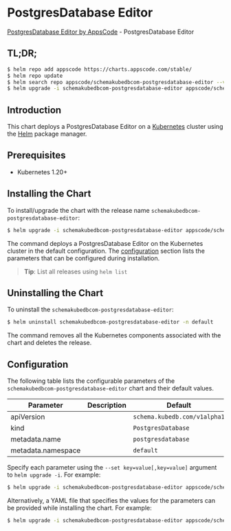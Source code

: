 # PostgresDatabase Editor

[PostgresDatabase Editor by AppsCode](https://appscode.com) - PostgresDatabase Editor

## TL;DR;

```bash
$ helm repo add appscode https://charts.appscode.com/stable/
$ helm repo update
$ helm search repo appscode/schemakubedbcom-postgresdatabase-editor --version=v0.25.0
$ helm upgrade -i schemakubedbcom-postgresdatabase-editor appscode/schemakubedbcom-postgresdatabase-editor -n default --create-namespace --version=v0.25.0
```

## Introduction

This chart deploys a PostgresDatabase Editor on a [Kubernetes](http://kubernetes.io) cluster using the [Helm](https://helm.sh) package manager.

## Prerequisites

- Kubernetes 1.20+

## Installing the Chart

To install/upgrade the chart with the release name `schemakubedbcom-postgresdatabase-editor`:

```bash
$ helm upgrade -i schemakubedbcom-postgresdatabase-editor appscode/schemakubedbcom-postgresdatabase-editor -n default --create-namespace --version=v0.25.0
```

The command deploys a PostgresDatabase Editor on the Kubernetes cluster in the default configuration. The [configuration](#configuration) section lists the parameters that can be configured during installation.

> **Tip**: List all releases using `helm list`

## Uninstalling the Chart

To uninstall the `schemakubedbcom-postgresdatabase-editor`:

```bash
$ helm uninstall schemakubedbcom-postgresdatabase-editor -n default
```

The command removes all the Kubernetes components associated with the chart and deletes the release.

## Configuration

The following table lists the configurable parameters of the `schemakubedbcom-postgresdatabase-editor` chart and their default values.

|     Parameter      | Description |                 Default                 |
|--------------------|-------------|-----------------------------------------|
| apiVersion         |             | <code>schema.kubedb.com/v1alpha1</code> |
| kind               |             | <code>PostgresDatabase</code>           |
| metadata.name      |             | <code>postgresdatabase</code>           |
| metadata.namespace |             | <code>default</code>                    |


Specify each parameter using the `--set key=value[,key=value]` argument to `helm upgrade -i`. For example:

```bash
$ helm upgrade -i schemakubedbcom-postgresdatabase-editor appscode/schemakubedbcom-postgresdatabase-editor -n default --create-namespace --version=v0.25.0 --set apiVersion=schema.kubedb.com/v1alpha1
```

Alternatively, a YAML file that specifies the values for the parameters can be provided while
installing the chart. For example:

```bash
$ helm upgrade -i schemakubedbcom-postgresdatabase-editor appscode/schemakubedbcom-postgresdatabase-editor -n default --create-namespace --version=v0.25.0 --values values.yaml
```
